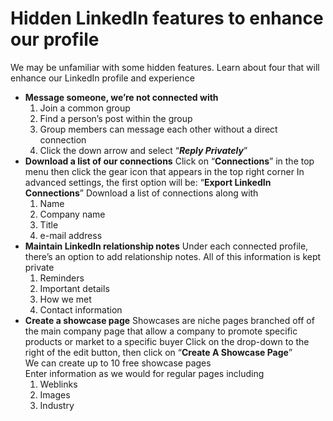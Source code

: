 # Hidden LinkedIn features to enhance our profile



We may be unfamiliar with some hidden features. Learn about four that will enhance our LinkedIn profile and experience

* **Message someone, we’re not connected with**
  1. Join a common group
  2. Find a person’s post within the group
  3. Group members can message each other without a direct connection
  4. Click the down arrow and select “_**Reply Privately**_”
* **Download a list of our connections** Click on “**Connections**” in the top menu then click the gear icon that appears in the top right corner In advanced settings, the first option will be: “**Export LinkedIn Connections**” Download a list of connections along with
  1. Name
  2. Company name
  3. Title
  4. e-mail address
* **Maintain LinkedIn relationship notes** Under each connected profile, there’s an option to add relationship notes. All of this information is kept private
  1. Reminders
  2. Important details
  3. How we met
  4. Contact information
* **Create a showcase page** Showcases are niche pages branched off of the main company page that allow a company to promote specific products or market to a specific buyer Click on the drop-down to the right of the edit button, then click on “**Create A Showcase Page**”\
  We can create up to 10 free showcase pages\
  Enter information as we would for regular pages including
  1. Weblinks
  2. Images
  3. Industry
